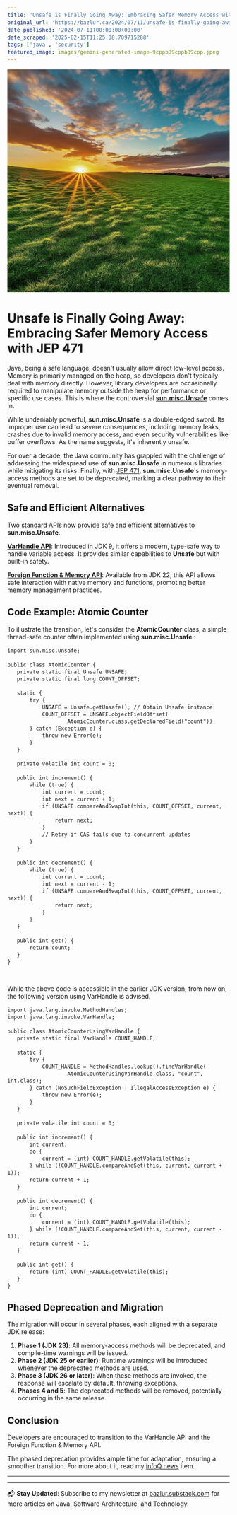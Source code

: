 ```yaml
---
title: 'Unsafe is Finally Going Away: Embracing Safer Memory Access with JEP 471'
original_url: 'https://bazlur.ca/2024/07/11/unsafe-is-finally-going-away-embracing-safer-memory-access-with-jep-471/'
date_published: '2024-07-11T00:00:00+00:00'
date_scraped: '2025-02-15T11:25:08.709715288'
tags: ['java', 'security']
featured_image: images/gemini-generated-image-9cppb89cppb89cpp.jpeg
---
```


![](images/gemini-generated-image-9cppb89cppb89cpp.jpeg)

Unsafe is Finally Going Away: Embracing Safer Memory Access with JEP 471
========================================================================

Java, being a safe language, doesn't usually allow direct low-level access. Memory is primarily managed on the heap, so developers don't typically deal with memory directly. However, library developers are occasionally required to manipulate memory outside the heap for performance or specific use cases. This is where the controversial [**sun.misc.Unsafe**](https://github.com/openjdk/jdk/blob/master/src/jdk.unsupported/share/classes/sun/misc/Unsafe.java) comes in.

While undeniably powerful, **sun.misc.Unsafe** is a double-edged sword. Its improper use can lead to severe consequences, including memory leaks, crashes due to invalid memory access, and even security vulnerabilities like buffer overflows. As the name suggests, it's inherently unsafe.

For over a decade, the Java community has grappled with the challenge of addressing the widespread use of **sun.misc.Unsafe** in numerous libraries while mitigating its risks. Finally, with [JEP 471](https://openjdk.org/jeps/471), **sun.misc.Unsafe**'s memory-access methods are set to be deprecated, marking a clear pathway to their eventual removal.

Safe and Efficient Alternatives
-------------------------------

Two standard APIs now provide safe and efficient alternatives to **sun.misc.Unsafe**.

[**VarHandle API**](https://docs.oracle.com/javase%2F9%2Fdocs%2Fapi%2F%2F/java/lang/invoke/VarHandle.html): Introduced in JDK 9, it offers a modern, type-safe way to handle variable access. It provides similar capabilities to **Unsafe** but with built-in safety.

[**Foreign Function \& Memory API**](https://docs.oracle.com/en/java/javase/22/docs/api/java.base/java/lang/foreign/package-summary.html): Available from JDK 22, this API allows safe interaction with native memory and functions, promoting better memory management practices.

Code Example: Atomic Counter
----------------------------

To illustrate the transition, let's consider the **AtomicCounter** class, a simple thread-safe counter often implemented using **sun.misc.Unsafe** :  

```
import sun.misc.Unsafe;

public class AtomicCounter {
   private static final Unsafe UNSAFE;
   private static final long COUNT_OFFSET;

   static {
       try {
           UNSAFE = Unsafe.getUnsafe(); // Obtain Unsafe instance
           COUNT_OFFSET = UNSAFE.objectFieldOffset(
                   AtomicCounter.class.getDeclaredField("count"));
       } catch (Exception e) {
           throw new Error(e);
       }
   }

   private volatile int count = 0;

   public int increment() {
       while (true) {
           int current = count;
           int next = current + 1;
           if (UNSAFE.compareAndSwapInt(this, COUNT_OFFSET, current, next)) {
               return next;
           }
           // Retry if CAS fails due to concurrent updates
       }
   }

   public int decrement() {
       while (true) {
           int current = count;
           int next = current - 1;
           if (UNSAFE.compareAndSwapInt(this, COUNT_OFFSET, current, next)) {
               return next;
           }
       }
   }

   public int get() {
       return count;
   }
}
```

<br />


While the above code is accessible in the earlier JDK version, from now on, the following version using VarHandle is advised.   

```
import java.lang.invoke.MethodHandles;
import java.lang.invoke.VarHandle;

public class AtomicCounterUsingVarHandle {
   private static final VarHandle COUNT_HANDLE;

   static {
       try {
           COUNT_HANDLE = MethodHandles.lookup().findVarHandle(
                   AtomicCounterUsingVarHandle.class, "count", int.class);
       } catch (NoSuchFieldException | IllegalAccessException e) {
           throw new Error(e);
       }
   }

   private volatile int count = 0;

   public int increment() {
       int current;
       do {
           current = (int) COUNT_HANDLE.getVolatile(this);
       } while (!COUNT_HANDLE.compareAndSet(this, current, current + 1));
       return current + 1;
   }

   public int decrement() {
       int current;
       do {
           current = (int) COUNT_HANDLE.getVolatile(this);
       } while (!COUNT_HANDLE.compareAndSet(this, current, current - 1));
       return current - 1;
   }

   public int get() {
       return (int) COUNT_HANDLE.getVolatile(this);
   }
}
```

Phased Deprecation and Migration
--------------------------------

The migration will occur in several phases, each aligned with a separate JDK release:

1. **Phase 1 (JDK 23)**: All memory-access methods will be deprecated, and compile-time warnings will be issued.
2. **Phase 2 (JDK 25 or earlier)**: Runtime warnings will be introduced whenever the deprecated methods are used.
3. **Phase 3 (JDK 26 or later)**: When these methods are invoked, the response will escalate by default, throwing exceptions.
4. **Phases 4 and 5**: The deprecated methods will be removed, potentially occurring in the same release.

Conclusion
----------

Developers are encouraged to transition to the VarHandle API and the Foreign Function \& Memory API.

The phased deprecation provides ample time for adaptation, ensuring a smoother transition. For more about it, read my [infoQ news](https://www.infoq.com/news/2024/06/jep-456-removing-unsafe-methods/) item.  

*** ** * ** ***

---

📬 **Stay Updated**: Subscribe to my newsletter at [bazlur.substack.com](https://bazlur.substack.com/) for more articles on Java, Software Architecture, and Technology.
